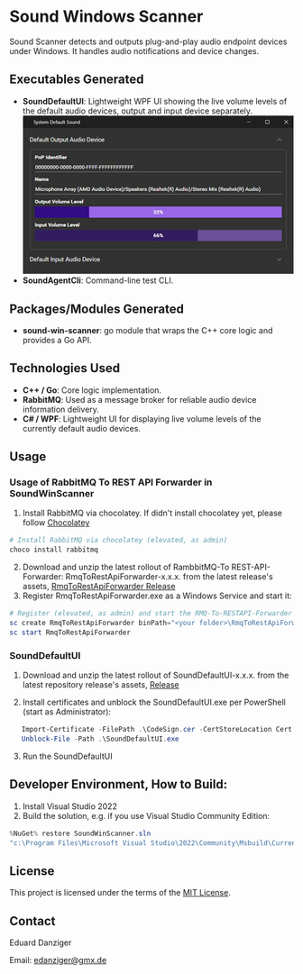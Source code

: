 # Sound Windows Scanner

Sound Scanner detects and outputs plug-and-play audio endpoint devices under Windows. It handles audio notifications and device changes.

## Executables Generated

- **SoundDefaultUI**: Lightweight WPF UI showing the live volume levels of the default audio devices, output and input device separately.
  ![SoundDefaultUI screenshot](202509011440SoundDefaultUI.jpg)
- **SoundAgentCli**: Command-line test CLI.

## Packages/Modules Generated

- **sound-win-scanner**: go module that wraps the C++ core logic and provides a Go API.


## Technologies Used

- **C++ / Go**: Core logic implementation.
- **RabbitMQ**: Used as a message broker for reliable audio device information delivery.
- **C# / WPF**: Lightweight UI for displaying live volume levels of the currently default audio devices.

## Usage

### Usage of RabbitMQ To REST API Forwarder in SoundWinScanner

1. Install RabbitMQ via chocolatey. If didn't install chocolatey yet, please follow [Chocolatey](https://chocolatey.org/install)

```powershell
# Install RabbitMQ via chocolatey (elevated, as admin)
choco install rabbitmq
```

2. Download and unzip the latest rollout of RambbitMQ-To REST-API-Forwarder: RmqToRestApiForwarder-x.x.x. from
the latest release's assets, [RmqToRestApiForwarder Release](https://github.com/eduarddanziger/rmq-to-rest-api-forwarder/releases/latest)
3. Register RmqToRestApiForwarder.exe as a Windows Service and start it:

```powershell
# Register (elevated, as admin) and start the RMQ-To-RESTAPI-Forwarder Windows Service
sc create RmqToRestApiForwarder binPath="<your folder>\RmqToRestApiForwarder.exe" start=auto
sc start RmqToRestApiForwarder
```

### SoundDefaultUI
1. Download and unzip the latest rollout of SoundDefaultUI-x.x.x. from the latest repository
release's assets, [Release](https://github.com/eduarddanziger/SoundWinScanner/releases/latest)

2. Install certificates and unblock the SoundDefaultUI.exe per PowerShell (start as Administrator):

```powershell
   Import-Certificate -FilePath .\CodeSign.cer -CertStoreLocation Cert:\LocalMachine\Root
   Unblock-File -Path .\SoundDefaultUI.exe
```
3. Run the SoundDefaultUI

## Developer Environment, How to Build:

1. Install Visual Studio 2022
2. Build the solution, e.g. if you use Visual Studio Community Edition:
```powershell
%NuGet% restore SoundWinScanner.sln
"c:\Program Files\Microsoft Visual Studio\2022\Community\Msbuild\Current\Bin\MSBuild.exe" SoundWinScanner.sln /p:Configuration=Release /target:Rebuild -restore
```

## License

This project is licensed under the terms of the [MIT License](LICENSE).

## Contact

Eduard Danziger

Email: [edanziger@gmx.de](mailto:edanziger@gmx.de)

